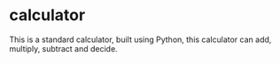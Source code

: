 # calculator
This is a standard calculator, built using Python,
this calculator can add, multiply, subtract and
decide. 
